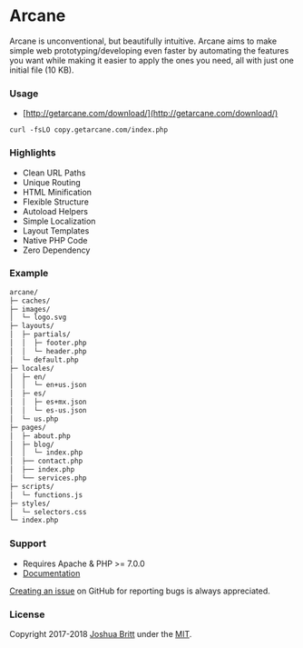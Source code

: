 # Arcane

Arcane is unconventional, but beautifully intuitive. Arcane aims to make simple web prototyping/developing even faster by automating the features you want while making it easier to apply the ones you need, all with just one initial file (10 KB).

### Usage

- [http://getarcane.com/download/](http://getarcane.com/download/)

``` shell
curl -fsLO copy.getarcane.com/index.php
```

### Highlights

- Clean URL Paths
- Unique Routing
- HTML Minification
- Flexible Structure
- Autoload Helpers
- Simple Localization
- Layout Templates
- Native PHP Code
- Zero Dependency

### Example

``` txt
arcane/
├─ caches/
├─ images/
│  └─ logo.svg
├─ layouts/
│  ├─ partials/
│  │  ├─ footer.php
│  │  └─ header.php
│  └─ default.php
├─ locales/
│  ├─ en/
│  │  └─ en+us.json
│  ├─ es/
│  │  ├─ es+mx.json
│  │  └─ es-us.json
│  └─ us.php
├─ pages/
│  ├─ about.php
│  ├─ blog/
│  │  └─ index.php
│  ├── contact.php
│  ├── index.php
│  └── services.php
├─ scripts/
│  └─ functions.js
├─ styles/
│  └─ selectors.css
└─ index.php
```

### Support

- Requires Apache & PHP >= 7.0.0
- [Documentation](MANUAL.md)

[Creating an issue](https://github.com/capachow/arcane/issues/) on GitHub for reporting bugs is always appreciated.

### License

Copyright 2017-2018 [Joshua Britt](https://github.com/capachow/) under the [MIT](LICENSE.md).